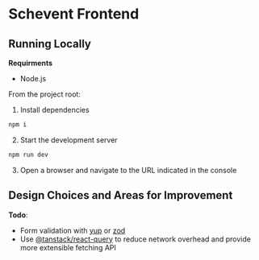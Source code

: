 

# Schevent Frontend


## Running Locally

**Requirments**
- Node.js

From the project root:

1. Install dependencies
```sh
npm i
```

2. Start the development server
```sh
npm run dev
```

3. Open a browser and navigate to the URL indicated in the console

## Design Choices and Areas for Improvement

**Todo**:
- Form validation with [yup](https://yup-docs.vercel.app/docs/intro) or [zod](https://zod.dev/)
- Use [@tanstack/react-query](https://tanstack.com/query/latest) to reduce network overhead and provide more extensible fetching API

